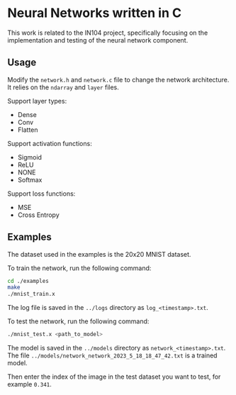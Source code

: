 # Neural Networks written in C

This work is related to the IN104 project, specifically focusing on the implementation and testing of the neural network component.

## Usage

Modify the `network.h` and `network.c` file to change the network architecture. It relies on the `ndarray` and `layer` files.

Support layer types:

- Dense
- Conv
- Flatten

Support activation functions:

- Sigmoid
- ReLU
- NONE
- Softmax

Support loss functions:

- MSE
- Cross Entropy

## Examples

The dataset used in the examples is the 20x20 MNIST dataset.

To train the network, run the following command:

```bash
cd ./examples
make
./mnist_train.x
```

The log file is saved in the `../logs` directory as `log_<timestamp>.txt`.

To test the network, run the following command:

```bash
./mnist_test.x <path_to_model>
```

The model is saved in the `../models` directory as `network_<timestamp>.txt`. The file `../models/network_network_2023_5_18_18_47_42.txt` is a trained model.

Then enter the index of the image in the test dataset you want to test, for example `0.341`.
